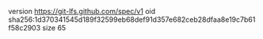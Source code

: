 version https://git-lfs.github.com/spec/v1
oid sha256:1d370341545d189f32599eb68def91d357e682ceb28dfaa8e19c7b61f58c2903
size 65
